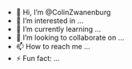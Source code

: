 - 👋 Hi, I’m @ColinZwanenburg
- 👀 I’m interested in ...
- 🌱 I’m currently learning ...
- 💞️ I’m looking to collaborate on ...
- 📫 How to reach me ...
- ⚡ Fun fact: ...

<!---
ColinZwanenburg/ColinZwanenburg is a ✨ special ✨ repository because its `README.md` (this file) appears on your GitHub profile.
You can click the Preview link to take a look at your changes.
--->
